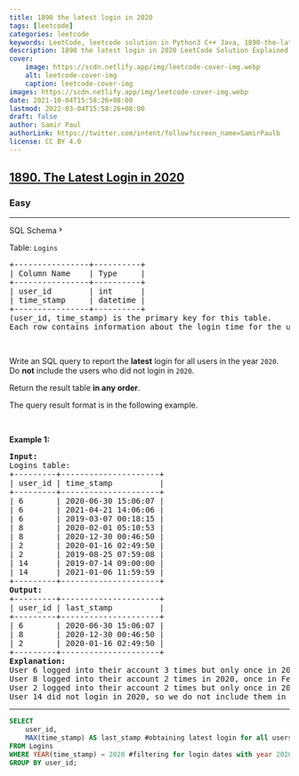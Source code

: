 ```yaml
---
title: 1890 the latest login in 2020
tags: [leetcode]
categories: leetcode
keywords: LeetCode, leetcode solution in Python3 C++ Java, 1890-the-latest-login-in-2020 solution
description: 1890 the latest login in 2020 LeetCode Solution Explained
cover:
    image: https://scdn.netlify.app/img/leetcode-cover-img.webp
    alt: leetcode-cover-img
    caption: leetcode-cover-img
images: https://scdn.netlify.app/img/leetcode-cover-img.webp
date: 2021-10-04T15:58:26+08:00
lastmod: 2022-03-04T15:58:26+08:00
draft: false
author: Samir Paul
authorLink: https://twitter.com/intent/follow?screen_name=SamirPaulb
license: CC BY 4.0
---
```



<h2><a href="https://leetcode.com/problems/the-latest-login-in-2020/">1890. The Latest Login in 2020</a></h2><h3>Easy</h3><hr><div class="sql-schema-wrapper__3VBi"><a class="sql-schema-link__3cEg">SQL Schema<svg viewBox="0 0 24 24" width="1em" height="1em" class="icon__1Md2"><path fill-rule="evenodd" d="M10 6L8.59 7.41 13.17 12l-4.58 4.59L10 18l6-6z"></path></svg></a></div><div><p>Table: <code>Logins</code></p>

<pre>+----------------+----------+
| Column Name    | Type     |
+----------------+----------+
| user_id        | int      |
| time_stamp     | datetime |
+----------------+----------+
(user_id, time_stamp) is the primary key for this table.
Each row contains information about the login time for the user with ID user_id.
</pre>

<p>&nbsp;</p>

<p>Write an SQL query to report the <strong>latest</strong> login for all users in the year <code>2020</code>. Do <strong>not</strong> include the users who did not login in <code>2020</code>.</p>

<p>Return the result table <strong>in any order</strong>.</p>

<p>The query result format is in the following example.</p>

<p>&nbsp;</p>
<p><strong class="example">Example 1:</strong></p>

<pre><strong>Input:</strong> 
Logins table:
+---------+---------------------+
| user_id | time_stamp          |
+---------+---------------------+
| 6       | 2020-06-30 15:06:07 |
| 6       | 2021-04-21 14:06:06 |
| 6       | 2019-03-07 00:18:15 |
| 8       | 2020-02-01 05:10:53 |
| 8       | 2020-12-30 00:46:50 |
| 2       | 2020-01-16 02:49:50 |
| 2       | 2019-08-25 07:59:08 |
| 14      | 2019-07-14 09:00:00 |
| 14      | 2021-01-06 11:59:59 |
+---------+---------------------+
<strong>Output:</strong> 
+---------+---------------------+
| user_id | last_stamp          |
+---------+---------------------+
| 6       | 2020-06-30 15:06:07 |
| 8       | 2020-12-30 00:46:50 |
| 2       | 2020-01-16 02:49:50 |
+---------+---------------------+
<strong>Explanation:</strong> 
User 6 logged into their account 3 times but only once in 2020, so we include this login in the result table.
User 8 logged into their account 2 times in 2020, once in February and once in December. We include only the latest one (December) in the result table.
User 2 logged into their account 2 times but only once in 2020, so we include this login in the result table.
User 14 did not login in 2020, so we do not include them in the result table.
</pre>
</div>

---




```sql
SELECT
    user_id,
    MAX(time_stamp) AS last_stamp #obtaining latest login for all users
FROM Logins
WHERE YEAR(time_stamp) = 2020 #filtering for login dates with year 2020 in timestamp
GROUP BY user_id;

```
